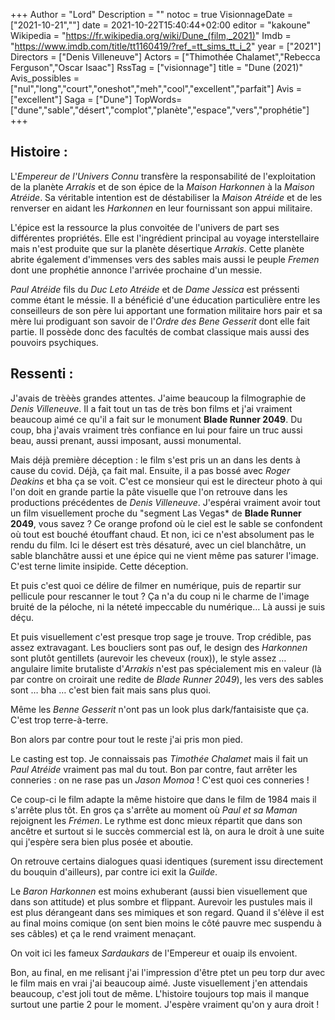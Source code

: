 +++
Author = "Lord"
Description = ""
notoc = true
VisionnageDate = ["2021-10-21",""]
date = 2021-10-22T15:40:44+02:00
editor = "kakoune"
Wikipedia = "https://fr.wikipedia.org/wiki/Dune_(film,_2021)"
Imdb = "https://www.imdb.com/title/tt1160419/?ref_=tt_sims_tt_i_2"
year = ["2021"]
Directors = ["Denis Villeneuve"]
Actors = ["Thimothée Chalamet","Rebecca Ferguson","Oscar Isaac"]
RssTag = ["visionnage"]
title = "Dune (2021)"
Avis_possibles = ["nul","long","court","oneshot","meh","cool","excellent","parfait"]
Avis = ["excellent"] 
Saga = ["Dune"]
TopWords=["dune","sable","désert","complot","planète","espace","vers","prophétie"]
+++
## Histoire :
L'*Empereur de l'Univers Connu* transfère la responsabilité de l'exploitation de la planète *Arrakis* et de son épice de la *Maison Harkonnen* à la *Maison Atréide*.
Sa véritable intention est de déstabiliser la *Maison Atréide* et de les renverser en aidant les *Harkonnen* en leur fournissant son appui militaire.

L'épice est la ressource la plus convoitée de l'univers de part ses différentes propriétés.
Elle est l'ingrédient principal au voyage interstellaire mais n'est produite que sur la planète désertique *Arrakis*.
Cette planète abrite également d'immenses vers des sables mais aussi le peuple *Fremen* dont une prophétie annonce l'arrivée prochaine d'un messie.

*Paul Atréide* fils du *Duc Leto Atréide* et de *Dame Jessica* est préssenti comme étant le méssie.
Il a bénéficié d'une éducation particulière entre les conseilleurs de son père lui apportant une formation militaire hors pair et sa mère lui prodiguant son savoir de l'*Ordre des Bene Gesserit* dont elle fait partie.
Il possède donc des facultés de combat classique mais aussi des pouvoirs psychiques.

## Ressenti :
J'avais de trèèès grandes attentes.
J'aime beaucoup la filmographie de *Denis Villeneuve*.
Il a fait tout un tas de très bon films et j'ai vraiment beaucoup aimé ce qu'il a fait sur le monument **Blade Runner 2049**.
Du coup, bha j'avais vraiment très confiance en lui pour faire un truc aussi beau, aussi prenant, aussi imposant, aussi monumental.

Mais déjà première déception : le film s'est pris un an dans les dents à cause du covid.
Déjà, ça fait mal.
Ensuite, il a pas bossé avec *Roger Deakins* et bha ça se voit.
C'est ce monsieur qui est le directeur photo à qui l'on doit en grande partie la pâte visuelle que l'on retrouve dans les productions précédentes de *Denis Villeneuve*.
J'espérai vraiment avoir tout un film visuellement proche du "segment Las Vegas* de **Blade Runner 2049**, vous savez ?
Ce orange profond où le ciel est le sable se confondent où tout est bouché étouffant chaud.
Et non, ici ce n'est absolument pas le rendu du film.
Ici le désert est très désaturé, avec un ciel blanchâtre, un sable blanchâtre aussi et une épice qui ne vient même pas saturer l'image.
C'est terne limite insipide.
Cette déception.

Et puis c'est quoi ce délire de filmer en numérique, puis de repartir sur pellicule pour rescanner le tout ?
Ça n'a du coup ni le charme de l'image bruité de la péloche, ni la néteté impeccable du numérique…
Là aussi je suis déçu.

Et puis visuellement c'est presque trop sage je trouve.
Trop crédible, pas assez extravagant.
Les boucliers sont pas ouf, le design des *Harkonnen* sont plutôt gentillets (aurevoir les cheveux (roux)), le style assez … angulaire limite brutaliste d'*Arrakis* n'est pas spécialement mis en valeur (là par contre on croirait une redite de *Blade Runner 2049*), les vers des sables sont … bha … c'est bien fait mais sans plus quoi.

Même les *Benne Gesserit* n'ont pas un look plus dark/fantaisiste que ça.
C'est trop terre-à-terre.

Bon alors par contre pour tout le reste j'ai pris mon pied.

Le casting est top.
Je connaissais pas *Timothée Chalamet* mais il fait un *Paul Atréide* vraiment pas mal du tout.
Bon par contre, faut arrêter les conneries : on ne rase pas un *Jason Momoa* !
C'est quoi ces conneries !

Ce coup-ci le film adapte la même histoire que dans le film de 1984 mais il s'arrête plus tôt.
En gros ça s'arrête au moment où *Paul et sa Maman* rejoignent les *Frémen*.
Le rythme est donc mieux répartit que dans son ancêtre et surtout si le succès commercial est là, on aura le droit à une suite qui j'espère sera bien plus posée et aboutie.

On retrouve certains dialogues quasi identiques (surement issu directement du bouquin d'ailleurs), par contre ici exit la *Guilde*.

Le *Baron Harkonnen* est moins exhuberant (aussi bien visuellement que dans son attitude) et plus sombre et flippant.
Aurevoir les pustules mais il est plus dérangeant dans ses mimiques et son regard.
Quand il s'élève il est au final moins comique (on sent bien moins le côté pauvre mec suspendu à ses câbles) et ça le rend vraiment menaçant.

On voit ici les fameux *Sardaukars* de l'Empereur et ouaip ils envoient.

Bon, au final, en me relisant j'ai l'impression d'être ptet un peu torp dur avec le film mais en vrai j'ai beaucoup aimé.
Juste visuellement j'en attendais beaucoup, c'est joli tout de même.
L'histoire toujours top mais il manque surtout une partie 2 pour le moment.
J'espère vraiment qu'on y aura droit !
